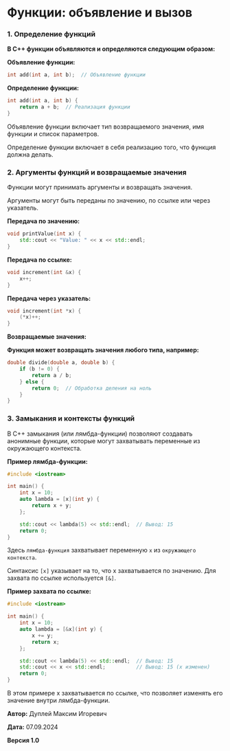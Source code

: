 # Функции: объявление и вызов

### 1. Определение функций

**В C++ функции объявляются и определяются следующим образом:**

**Объявление функции:**

```cpp
int add(int a, int b);  // Объявление функции
```

**Определение функции:**

```cpp
int add(int a, int b) {
    return a + b;  // Реализация функции
}
```

Объявление функции включает тип возвращаемого значения, имя функции и список параметров.

Определение функции включает в себя реализацию того, что функция должна делать.

### 2. Аргументы функций и возвращаемые значения

Функции могут принимать аргументы и возвращать значения.

Аргументы могут быть переданы по значению, по ссылке или через указатель.

**Передача по значению:**

```cpp
void printValue(int x) {
    std::cout << "Value: " << x << std::endl;
}
```

**Передача по ссылке:**

```cpp
void increment(int &x) {
    x++;
}
```

**Передача через указатель:**

```cpp
void increment(int *x) {
    (*x)++;
}
```

**Возвращаемые значения:**

**Функция может возвращать значения любого типа, например:**

```cpp
double divide(double a, double b) {
    if (b != 0) {
        return a / b;
    } else {
        return 0;  // Обработка деления на ноль
    }
}
```

### 3. Замыкания и контексты функций

В C++ замыкания (или лямбда-функции) позволяют создавать анонимные функции, которые могут захватывать переменные из окружающего контекста.

**Пример лямбда-функции:**

```cpp
#include <iostream>

int main() {
    int x = 10;
    auto lambda = [x](int y) {
        return x + y;
    };

    std::cout << lambda(5) << std::endl;  // Вывод: 15
    return 0;
}
```

Здесь `лямбда-функция` захватывает переменную `x` из `окружающего контекста`.

Синтаксис `[x]` указывает на то, что x захватывается по значению. Для захвата по ссылке используется `[&]`.

**Пример захвата по ссылке:**

```cpp
#include <iostream>

int main() {
    int x = 10;
    auto lambda = [&x](int y) {
        x += y;
        return x;
    };

    std::cout << lambda(5) << std::endl;  // Вывод: 15
    std::cout << x << std::endl;          // Вывод: 15 (x изменен)
    return 0;
}
```

В этом примере x захватывается по ссылке, что позволяет изменять его значение внутри лямбда-функции.



**Автор:** Дуплей Максим Игоревич

**Дата:** 07.09.2024

**Версия 1.0**